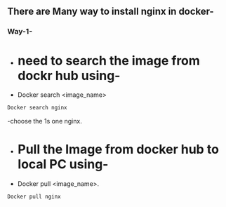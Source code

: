 ## There are Many way to install nginx in docker-
### Way-1-
- # need to search the image from dockr hub using-
- Docker search <image_name>
```powershell
Docker search nginx
```
-choose the 1s one nginx.
- # Pull the Image from docker hub to local PC using-
- Docker pull <image_name>.
```powershell
Docker pull nginx
```


